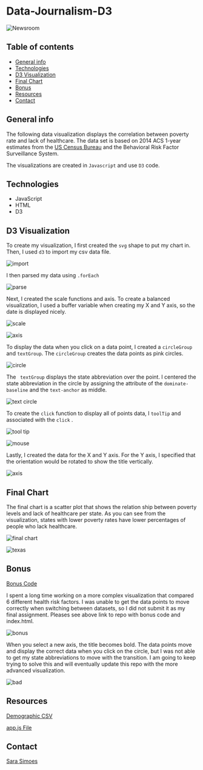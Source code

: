 # Data-Journalism-D3

![Newsroom](https://media.giphy.com/media/v2xIous7mnEYg/giphy.gif)

## Table of contents
* [General info](#general-info)
* [Technologies](#technologies)
* [D3 Visualization ](#d3-visualization)
* [Final Chart](#final-chart)
* [Bonus](#bonus)
* [Resources](#resources)
* [Contact](#contact)

## General info

The following data visualization displays the correlation between poverty rate and lack of healthcare. The data set is based on 2014 ACS 1-year estimates from the [US Census Bureau](https://data.census.gov/cedsci/) and the Behavioral Risk Factor Surveillance System.

The visualizations are created in `Javascript` and use `D3` code. 

## Technologies

* JavaScript
* HTML
* D3

## D3 Visualization 

To create my visualization, I first created the `svg`  shape to put my chart in. Then, I used `d3` to import my csv data file. 

![import](Images/import.PNG)

I then parsed my data using `.forEach` 

![parse](Images/parse_data.PNG)

Next, I created the scale functions and axis. To create a balanced visualization, I used a buffer variable when creating my X and Y axis, so the date is displayed nicely. 

![scale](Images/scale_functions.PNG)

![axis](Images/create_axis.PNG)

To display the data when you click on a data point, I created a `circleGroup` and `textGroup`. The `circleGroup` creates the data points as pink circles. 

![circle ](Images/circles.PNG)

The ` textGroup` displays the state abbreviation over the point. I centered the state abbreviation in the circle by assigning the attribute of the `dominate-baseline` and the `text-anchor` as middle. 

![text circle](Images/text_circle.PNG)

To create the `click` function to display all of points data, I `toolTip` and associated with the `click` . 

![tool tip](Images/tool_tip.PNG)

![mouse](Images/mouse_over.PNG)

Lastly, I created the data for the X and Y axis. For the Y axis, I specified that the orientation would be rotated to show the title vertically. 
 
![axis](Images/axis_code.PNG)

## Final Chart

The final chart is a scatter plot that shows the relation ship between poverty levels and lack of healthcare per state. As you can see from the visualization, states with lower poverty rates have lower percentages of people who lack healthcare. 

![final chart](Images/reg_chart.PNG)

![texas](Images/tool_tip_texas.PNG)

## Bonus

[Bonus Code](https://github.com/Ssimoes48/Data-Journalism-D3/tree/main/bonus)

I spent a long time working on a more complex visualization that compared 6 different health risk factors. I was unable to get the data points to move correctly when switching between datasets, so I did not submit it as my final assignment. Pleases see above link to repo with bonus code and index.html. 

![bonus](Images/bonus_chart.PNG)

When you select a new axis, the title becomes bold. The data points move and display the correct data when you click on the circle, but I was not able to get my state abbreviations to move with the transition. I am going to keep trying to solve this and will eventually update this repo with the more advanced visualization. 

![bad](Images/bad_bonus.PNG)

## Resources

[Demographic CSV](https://github.com/Ssimoes48/Data-Journalism-D3/blob/main/assets/data/data.csv)

[app.js File](https://github.com/Ssimoes48/Data-Journalism-D3/blob/main/assets/js/app.js)

## Contact

[Sara Simoes](https://github.com/Ssimoes48)
